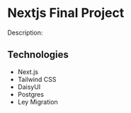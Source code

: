 # Nextjs Final Project

Description:

## Technologies

- Next.js
- Tailwind CSS
- DaisyUI
- Postgres
- Ley Migration
